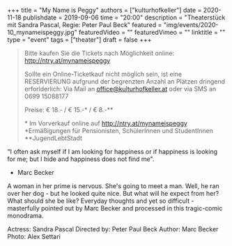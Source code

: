 +++
title = "My Name is Peggy"
authors = ["kulturhofkeller"]
date = 2020-11-18
publishdate = 2019-09-06
time = "20:00"
description = "Theaterstück mit Sandra Pascal, Regie: Peter Paul Beck"
featured = "img/events/2020-10_mynameispeggy.jpg"
featuredVideo = ""
featuredVimeo = ""
linktitle = ""
type = "event"
tags = ["theater"]
draft = false
+++

> Bitte kaufen Sie die Tickets nach Möglichkeit online: [http://ntry.at/mynameispeggy
](http://ntry.at/mynameispeggy)
>
> Sollte ein Online-Ticketkauf nicht möglich sein, ist eine RESERVIERUNG aufgrund der begrenzten Anzahl an Plätzen dringend erforlderlich: 
Via Mail an office@kulturhofkeller.at oder via SMS an 0699 15088177  
>
> Preise: € 18.- / € 15.-\* / € 8.-\*\*
>
> \* Im Vorverkauf online auf http://ntry.at/mynameispeggy 
> \*Ermäßigungen für Pensionisten, SchülerInnen und StudentInnen \*\*JugendLebtStadt

"I often ask myself if I am looking for happiness or if happiness is looking for me; but I hide and happiness does not find me".
- Marc Becker

A woman in her prime is nervous. She's going to meet a man. Well, he ran over her dog - but he looked quite nice. But what will he expect from her? What should she be like? Everyday thoughts and yet so difficult - masterfully pointed out by Marc Becker and processed in this tragic-comic monodrama. 

Actress: Sandra Pascal 
Directed by: Peter Paul Beck 
Author: Marc Becker
Photo: Alex Settari 